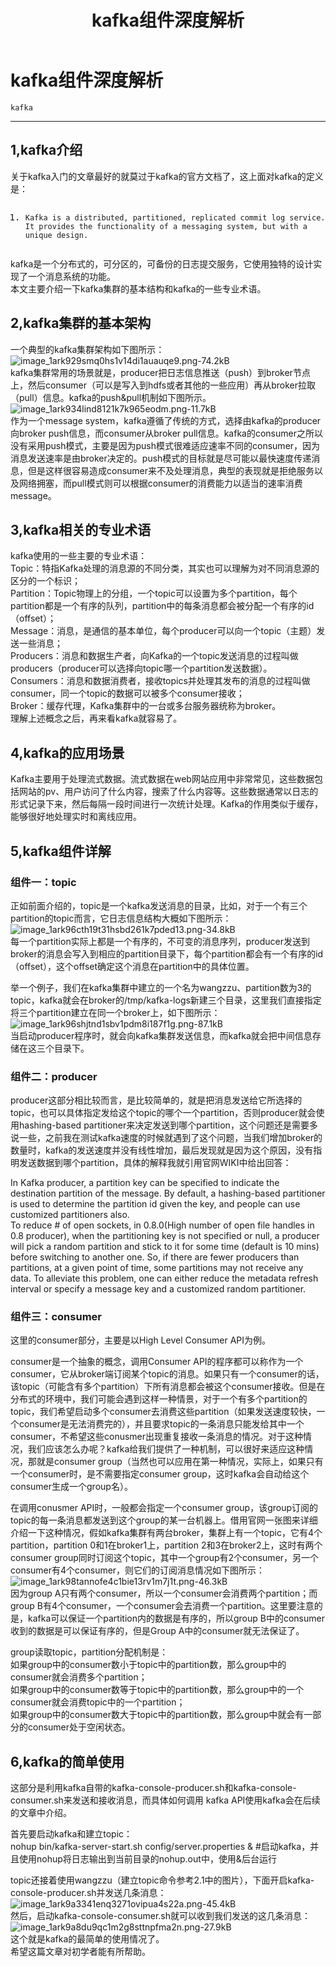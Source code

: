 ﻿---
layout: post
title: kafka组件深度解析
category: Hadoop
catalog: yes
description:  kafka组件深度解析
tags:
    - Big Data
    - 大数据
---

<body class="theme theme-white">
<div id="wmd-preview" class="wmd-preview wmd-preview-full-reader"><div class="md-section-divider"></div><div class="md-section-divider"></div><h1 data-anchor-id="sm5m" id="kafka组件深度解析">kafka组件深度解析</h1><p data-anchor-id="i7gx"><code>kafka</code></p><hr><div class="md-section-divider"></div><h2 data-anchor-id="9ot1" id="1kafka介绍">1,kafka介绍</h2><p data-anchor-id="rxtu">关于kafka入门的文章最好的就莫过于kafka的官方文档了，这上面对kafka的定义是：</p><div class="md-section-divider"></div><pre class="prettyprint linenums prettyprinted" data-anchor-id="9uc9"><ol class="linenums"><li class="L0"><code><span class="typ">Kafka</span><span class="pln"> </span><span class="kwd">is</span><span class="pln"> a distributed</span><span class="pun">,</span><span class="pln"> partitioned</span><span class="pun">,</span><span class="pln"> replicated commit log service</span><span class="pun">.</span><span class="pln"> </span><span class="typ">It</span><span class="pln"> provides the functionality of a messaging system</span><span class="pun">,</span><span class="pln"> but </span><span class="kwd">with</span><span class="pln"> a unique design</span><span class="pun">.</span></code></li></ol></pre><p data-anchor-id="n4w5">kafka是一个分布式的，可分区的，可备份的日志提交服务，它使用独特的设计实现了一个消息系统的功能。 <br>
本文主要介绍一下kafka集群的基本结构和kafka的一些专业术语。</p><div class="md-section-divider"></div><h2 data-anchor-id="cugo" id="2kafka集群的基本架构">2,kafka集群的基本架构</h2><p data-anchor-id="p523">一个典型的kafka集群架构如下图所示： <br>
<img src="http://static.zybuluo.com/hadoopMan/1p7hrd1dghk77nls3kq0a5z9/image_1ark929smq0hs1v14di1auauqe9.png" alt="image_1ark929smq0hs1v14di1auauqe9.png-74.2kB"> <br>
kafka集群常用的场景就是，producer把日志信息推送（push）到broker节点上，然后consumer（可以是写入到hdfs或者其他的一些应用）再从broker拉取（pull）信息。kafka的push&amp;pull机制如下图所示。 <br>
<img src="http://static.zybuluo.com/hadoopMan/n8qrw5kjbzz54jlyuw5cpcyv/image_1ark934lind8121k7k965eodm.png" alt="image_1ark934lind8121k7k965eodm.png-11.7kB" title=""> <br>
作为一个message system，kafka遵循了传统的方式，选择由kafka的producer向broker push信息，而consumer从broker pull信息。kafka的consumer之所以没有采用push模式，主要是因为push模式很难适应速率不同的consumer，因为消息发送速率是由broker决定的。push模式的目标就是尽可能以最快速度传递消息，但是这样很容易造成consumer来不及处理消息，典型的表现就是拒绝服务以及网络拥塞，而pull模式则可以根据consumer的消费能力以适当的速率消费message。</p><div class="md-section-divider"></div><h2 data-anchor-id="cs4s" id="3kafka相关的专业术语">3,kafka相关的专业术语</h2><p data-anchor-id="pxzn">kafka使用的一些主要的专业术语： <br>
Topic：特指Kafka处理的消息源的不同分类，其实也可以理解为对不同消息源的区分的一个标识； <br>
Partition：Topic物理上的分组，一个topic可以设置为多个partition，每个partition都是一个有序的队列，partition中的每条消息都会被分配一个有序的id（offset）； <br>
Message：消息，是通信的基本单位，每个producer可以向一个topic（主题）发送一些消息； <br>
Producers：消息和数据生产者，向Kafka的一个topic发送消息的过程叫做producers（producer可以选择向topic哪一个partition发送数据）。 <br>
Consumers：消息和数据消费者，接收topics并处理其发布的消息的过程叫做consumer，同一个topic的数据可以被多个consumer接收； <br>
Broker：缓存代理，Kafka集群中的一台或多台服务器统称为broker。 <br>
理解上述概念之后，再来看kafka就容易了。</p><div class="md-section-divider"></div><h2 data-anchor-id="vmn6" id="4kafka的应用场景">4,kafka的应用场景</h2><p data-anchor-id="to3q">Kafka主要用于处理流式数据。流式数据在web网站应用中非常常见，这些数据包括网站的pv、用户访问了什么内容，搜索了什么内容等。这些数据通常以日志的形式记录下来，然后每隔一段时间进行一次统计处理。Kafka的作用类似于缓存，能够很好地处理实时和离线应用。</p><div class="md-section-divider"></div><h2 data-anchor-id="d7e2" id="5kafka组件详解">5,kafka组件详解</h2><div class="md-section-divider"></div><h3 data-anchor-id="cw7l" id="组件一topic">组件一：topic</h3><p data-anchor-id="7rz8">正如前面介绍的，topic是一个kafka发送消息的目录，比如，对于一个有三个partition的topic而言，它日志信息结构大概如下图所示： <br>
<img src="http://static.zybuluo.com/hadoopMan/89auzb14fsdju5ruplm9ieb1/image_1ark96cth19t31hsbd261k7pded13.png" alt="image_1ark96cth19t31hsbd261k7pded13.png-34.8kB" title=""> <br>
每一个partition实际上都是一个有序的，不可变的消息序列，producer发送到broker的消息会写入到相应的partition目录下，每个partition都会有一个有序的id（offset），这个offset确定这个消息在partition中的具体位置。</p><p data-anchor-id="45rw">举一个例子，我们在kafka集群中建立的一个名为wangzzu、partition数为3的topic，kafka就会在broker的/tmp/kafka-logs新建三个目录，这里我们直接指定将三个partition建立在同一个broker上，如下图所示： <br>
<img src="http://static.zybuluo.com/hadoopMan/h637rbat273zpq91kdv8kj8o/image_1ark96shjtnd1sbv1pdm8i187f1g.png" alt="image_1ark96shjtnd1sbv1pdm8i187f1g.png-87.1kB" title=""> <br>
当启动producer程序时，就会向kafka集群发送信息，而kafka就会把中间信息存储在这三个目录下。</p><div class="md-section-divider"></div><h3 data-anchor-id="fw2s" id="组件二producer">组件二：producer</h3><p data-anchor-id="5ar0">producer这部分相比较而言，是比较简单的，就是把消息发送给它所选择的topic，也可以具体指定发给这个topic的哪个一个partition，否则producer就会使用hashing-based partitioner来决定发送到哪个partition，这个问题还是需要多说一些，之前我在测试kafka速度的时候就遇到了这个问题，当我们增加broker的数量时，kafka的发送速度并没有线性增加，最后发现就是因为这个原因，没有指明发送数据到哪个partition，具体的解释我就引用官网WIKI中给出回答：</p><p data-anchor-id="lw8n">In Kafka producer, a partition key can be specified to indicate the destination partition of the message. By default, a hashing-based partitioner is used to determine the partition id given the key, and people can use customized partitioners also. <br>
To reduce # of open sockets, in 0.8.0(High number of open file handles in 0.8 producer), when the partitioning key is not specified or null, a producer will pick a random partition and stick to it for some time (default is 10 mins) before switching to another one. So, if there are fewer producers than partitions, at a given point of time, some partitions may not receive any data. To alleviate this problem, one can either reduce the metadata refresh interval or specify a message key and a customized random partitioner.</p><div class="md-section-divider"></div><h3 data-anchor-id="qbon" id="组件三consumer">组件三：consumer</h3><p data-anchor-id="rk9i">这里的consumer部分，主要是以High Level Consumer API为例。</p><p data-anchor-id="1794">consumer是一个抽象的概念，调用Consumer API的程序都可以称作为一个consumer，它从broker端订阅某个topic的消息。如果只有一个consumer的话，该topic（可能含有多个partition）下所有消息都会被这个consumer接收。但是在分布式的环境中，我们可能会遇到这样一种情景，对于一个有多个partition的topic，我们希望启动多个consumer去消费这些partition（如果发送速度较快，一个consumer是无法消费完的），并且要求topic的一条消息只能发给其中一个consumer，不希望这些conusmer出现重复接收一条消息的情况。对于这种情况，我们应该怎么办呢？kafka给我们提供了一种机制，可以很好来适应这种情况，那就是consumer group（当然也可以应用在第一种情况，实际上，如果只有一个consumer时，是不需要指定consumer group，这时kafka会自动给这个consumer生成一个group名）。</p><p data-anchor-id="uwxk">在调用conusmer API时，一般都会指定一个consumer group，该group订阅的topic的每一条消息都发送到这个group的某一台机器上。借用官网一张图来详细介绍一下这种情况，假如kafka集群有两台broker，集群上有一个topic，它有4个partition，partition 0和1在broker1上，partition 2和3在broker2上，这时有两个consumer group同时订阅这个topic，其中一个group有2个consumer，另一个consumer有4个consumer，则它们的订阅消息情况如下图所示： <br>
<img src="http://static.zybuluo.com/hadoopMan/ipd707bsbhodj41wt5w68wbj/image_1ark98tannofe4c1bie13rv1m7j1t.png" alt="image_1ark98tannofe4c1bie13rv1m7j1t.png-46.3kB"> <br>
因为group A只有两个consumer，所以一个consumer会消费两个partition；而group B有4个consumer，一个consumer会去消费一个partition。这里要注意的是，kafka可以保证一个partition内的数据是有序的，所以group B中的consumer收到的数据是可以保证有序的，但是Group A中的consumer就无法保证了。</p><p data-anchor-id="cfqj">group读取topic，partition分配机制是： <br>
如果group中的consumer数小于topic中的partition数，那么group中的consumer就会消费多个partition； <br>
如果group中的consumer数等于topic中的partition数，那么group中的一个consumer就会消费topic中的一个partition； <br>
如果group中的consumer数大于topic中的partition数，那么group中就会有一部分的consumer处于空闲状态。</p><div class="md-section-divider"></div><h2 data-anchor-id="3bb0" id="6kafka的简单使用">6,kafka的简单使用</h2><p data-anchor-id="hmpn">这部分是利用kafka自带的kafka-console-producer.sh和kafka-console-consumer.sh来发送和接收消息，而具体如何调用 kafka API使用kafka会在后续的文章中介绍。</p><p data-anchor-id="5we8">首先要启动kafka和建立topic： <br>
nohup bin/kafka-server-start.sh config/server.properties &amp; #启动kafka，并且使用nohup将日志输出到当前目录的nohup.out中，使用&amp;后台运行</p><p data-anchor-id="j0vr">topic还接着使用wangzzu（建立topic命令参考2.1中的图片），下面开启kafka-console-producer.sh并发送几条消息： <br>
<img src="http://static.zybuluo.com/hadoopMan/caf8ml026ckq84e108ofjpy4/image_1ark9a3341enq3271ovipua4s22a.png" alt="image_1ark9a3341enq3271ovipua4s22a.png-45.4kB" title=""> <br>
然后，启动kafka-console-consumer.sh就可以收到我们发送的这几条消息： <br>
<img src="http://static.zybuluo.com/hadoopMan/21mfgg90p68caz9fgezbj382/image_1ark9a8du9qc1m2g8sttnpfma2n.png" alt="image_1ark9a8du9qc1m2g8sttnpfma2n.png-27.9kB" title=""> <br>
这个就是kafka的最简单的使用情况了。 <br>
希望这篇文章对初学者能有所帮助。</p></div>
</body>
</html>
